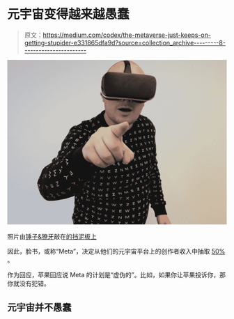 # 元宇宙变得越来越愚蠢

> 原文：<https://medium.com/codex/the-metaverse-just-keeps-on-getting-stupider-e331865dfa9d?source=collection_archive---------8----------------------->

![](img/6e876fe7ced73136c73cff7eee6f95ba.png)

照片由[锤子&獠牙](https://unsplash.com/@hammerandtusk?utm_source=medium&utm_medium=referral)敲在[的挡泥板上](https://unsplash.com?utm_source=medium&utm_medium=referral)

因此，脸书，或称“Meta”，决定从他们的元宇宙平台上的创作者收入中抽取 [50%](https://tech.slashdot.org/story/22/04/13/0137208/meta-plans-to-take-nearly-50-of-creators-earnings-in-horizon-worlds) 。

作为回应，苹果回应说 Meta 的计划是“虚伪的”。比如，如果你让苹果投诉你，那你就没有犯错。

## 元宇宙并不愚蠢